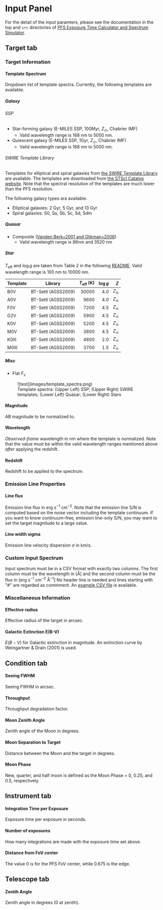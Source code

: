 # Input Panel

For the detail of the input paramters, please see the documentation in the top and `src` directories of [PFS Exposure Time Calculator and Spectrum Simulator](https://github.com/Subaru-PFS/spt_ExposureTimeCalculator/).

## Target tab

### Target Information

#### Template Spectrum

Dropdown list of template spectra. Currently, the following templates are available.

##### Galaxy

###### SSP

- Star-forming galaxy (E-MILES SSP, 100Myr, $Z_\odot$, Chabrier IMF)
    - Valid wavelength range is 168 nm to 5000 nm.
- Quiescent galaxy (E-MILES SSP, 1Gyr, $Z_\odot$, Chabrier IMF)
    - Valid wavelength range is 168 nm to 5000 nm.

###### SWIRE Template Library

Templates for elliptical and spiral galaxies from [the SWIRE Template Library](http://www.iasf-milano.inaf.it/~polletta/templates/swire_templates.html) are available. The templates are downloaded from [the STScI Catalog website](https://www.stsci.edu/hst/instrumentation/reference-data-for-calibration-and-tools/astronomical-catalogs/swire-galaxies). Note that the spectral resolution of the templates are much lower than the PFS resolution.

The following galaxy types ara available.

- Elliptical galaxies: 2 Gyr, 5 Gyr, and 13 Gyr
- Spiral galaxies: S0, Sa, Sb, Sc, Sd, Sdm


##### Quasar

- Composite ([Vanden Berk+2001 and Glikman+2006](https://www.stsci.edu/hst/instrumentation/reference-data-for-calibration-and-tools/astronomical-catalogs/composite-qso-spectra-for-nir))
    - Valid wavelength range is 86nm and 3520 nm

##### Star

$T_\mathrm{eff}$ and $\log g$ are taken from Table 2 in the following [README](https://archive.stsci.edu/hlsps/reference-atlases/cdbs/grid/ck04models/AA_README).
Valid wavelength range is 100 nm to 10000 nm.

| Template | Library             | $T_\mathrm{eff}$ (K) | $\log g$ |       $Z$ |
|----------|---------------------|---------------------:|---------:|----------:|
| B0V      | BT-Settl (AGSS2009) |                30000 |      4.0 | $Z_\odot$ |
| A0V      | BT-Settl (AGSS2009) |                 9600 |      4.0 | $Z_\odot$ |
| F0V      | BT-Settl (AGSS2009) |                 7200 |      4.5 | $Z_\odot$ |
| G2V      | BT-Settl (AGSS2009) |                 5900 |      4.5 | $Z_\odot$ |
| K0V      | BT-Settl (AGSS2009) |                 5200 |      4.5 | $Z_\odot$ |
| M0V      | BT-Settl (AGSS2009) |                 3800 |      4.5 | $Z_\odot$ |
| K0III    | BT-Settl (AGSS2009) |                 4800 |      2.0 | $Z_\odot$ |
| M0III    | BT-Settl (AGSS2009) |                 3700 |      1.5 | $Z_\odot$ |

##### Misc

- Flat $F_\nu$

<figure markdown="span">
![test](images/template_spectra.png)
<figcaption>Template spectra: (Upper Left) SSP; (Upper Right) SWIRE templates; (Lower Left) Quasar; (Lower Right) Stars</figcaption>
</figure>


#### Magnitude

AB magnitude to be normalized to.

#### Wavelength

_Observed-frame_ wavelength in nm where the template is normalized.
Note that the value must be within the valid wavelength ranges mentioned above _after_ applying the redshift.

#### Redshift

Redshift to be applied to the spectrum.

### Emission Line Properties

#### Line flux

Emission line flux in $\mathrm{erg}\ \mathrm{s}^{-1}\ \mathrm{cm}^{-2}$.
Note that the emission line S/N is computed based on the noise vector including the template continuum.
If you want to know continuum-free, emission line-only S/N, you may want to set the target magnitude to a large value.

#### Line width sigma

Emission line velocity dispersion $\sigma$ in km/s.

### Custom Input Spectrum

Input spectrum must be in a CSV format with exactly two columns.
The first column must be the wavelength in [Å] and
the second column must be the flux in [$\mathrm{erg}$ $\mathrm{s}^{-1}$ $\mathrm{cm}^{-2}$ $\mathrm{Å}^{-1}$]
No header line is needed and lines starting with "#" are regarded as commment.
An [example CSV file](https://gist.github.com/monodera/be48be04f376b2db268d0b14ad9cb5e1) is available.

### Miscellaneous Information

#### Effective radius

Effective radius of the target in arcsec.

#### Galactic Extinction E(B-V)

$E(B-V)$ for Galactic extinction in magnitude. An extinction curve by Weingartner & Drain (2001) is used.


## Condition tab

#### Seeing FWHM

Seeing FWHM in arcsec.


#### Throughput

Throughput degradation factor.


#### Moon Zenith Angle

Zenith angle of the Moon in degrees.

#### Moon Separation to Target

Distance between the Moon and the target in degrees.

#### Moon Phase

New, quarter, and half moon is defined as the Moon Phase = 0, 0.25, and 0.5, respectively.

## Instrument tab

#### Integration Time per Exposure

Exposure time per exposure in seconds.

#### Number of exposures

How many integrations are made with the exposure time set above.

#### Distance from FoV center

The value 0 is for the PFS FoV center, while 0.675 is the edge.

## Telescope tab

#### Zenith Angle

Zenith angle in degrees (0 at zenith).

